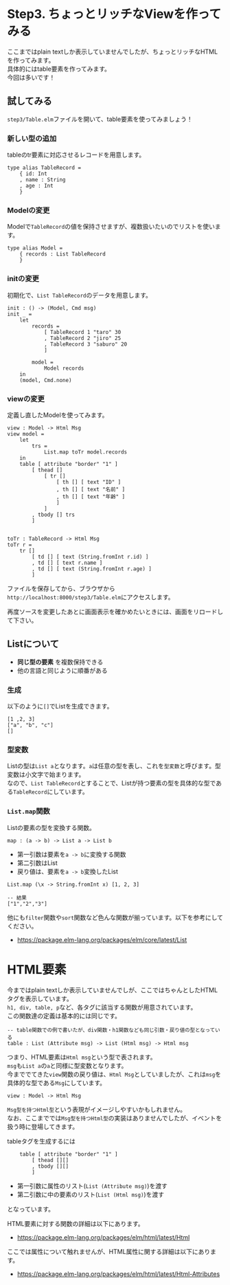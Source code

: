 # Step3. ちょっとリッチなViewを作ってみる

ここまではplain textしか表示していませんでしたが、ちょっとリッチなHTMLを作ってみます。  
具体的にはtable要素を作ってみます。  
今回は多いです！

## 試してみる
`step3/Table.elm`ファイルを開いて、table要素を使ってみましょう！

### 新しい型の追加
tableのtr要素に対応させるレコードを用意します。

```
type alias TableRecord =
    { id: Int
    , name : String
    , age : Int
    }
```

### Modelの変更
Modelで`TableRecord`の値を保持させますが、複数扱いたいのでリストを使います。

```
type alias Model =
    { records : List TableRecord
    }
```

### initの変更
初期化で、`List TableRecord`のデータを用意します。

```
init : () -> (Model, Cmd msg)
init _ =
    let
        records =
            [ TableRecord 1 "taro" 30
            , TableRecord 2 "jiro" 25
            , TableRecord 3 "saburo" 20
            ]

        model =
            Model records
    in
    (model, Cmd.none)
```

### viewの変更
定義し直したModelを使ってみます。

```
view : Model -> Html Msg
view model =
    let
        trs =
            List.map toTr model.records
    in
    table [ attribute "border" "1" ]
        [ thead []
            [ tr []
                [ th [] [ text "ID" ]
                , th [] [ text "名前" ]
                , th [] [ text "年齢" ]
                ]
            ]
        , tbody [] trs
        ]


toTr : TableRecord -> Html Msg
toTr r =
    tr []
        [ td [] [ text (String.fromInt r.id) ]
        , td [] [ text r.name ]
        , td [] [ text (String.fromInt r.age) ]
        ]
```

ファイルを保存してから、ブラウザから`http://localhost:8000/step3/Table.elm`にアクセスします。

再度ソースを変更したあとに画面表示を確かめたいときには、画面をリロードして下さい。


## Listについて
- __同じ型の要素__ を複数保持できる
- 他の言語と同じように順番がある

### 生成

以下のように`[]`でListを生成できます。

```
[1 ,2, 3]
["a", "b", "c"]
[]
```

### 型変数

Listの型は`List a`となります。`a`は任意の型を表し、これを`型変数`と呼びます。型変数は小文字で始まります。  
なので、`List TableRecord`とすることで、Listが持つ要素の型を具体的な型である`TableRecord`にしています。

### `List.map`関数
Listの要素の型を変換する関数。

```
map : (a -> b) -> List a -> List b
```

- 第一引数は要素を`a -> b`に変換する関数
- 第二引数はList
- 戻り値は、要素を`a -> b`変換したList

```
List.map (\x -> String.fromInt x) [1, 2, 3]

-- 結果
["1","2","3"]
```

他にも`filter`関数や`sort`関数など色んな関数が揃っています。以下を参考にしてください。

- https://package.elm-lang.org/packages/elm/core/latest/List

# HTML要素
今まではplain textしか表示していませんでしが、ここではちゃんとしたHTMLタグを表示しています。  
`h1, div, table, p`など、各タグに該当する関数が用意されています。  
この関数達の定義は基本的には同じです。

```
-- table関数での例で書いたが、div関数・h1関数なども同じ引数・戻り値の型となっている
table : List (Attribute msg) -> List (Html msg) -> Html msg
```

つまり、HTML要素は`Html msg`という型で表されます。  
`msg`も`List a`の`a`と同様に型変数となります。  
今まででてきた`view`関数の戻り値は、`Html Msg`としていましたが、これは`msg`を具体的な型である`Msg`にしています。  

```
view : Model -> Html Msg
```

`Msg型を持つHtml型`という表現がイメージしやすいかもしれません。  
なお、ここまででは`Msg型を持つHtml型`の実装はありませんでしたが、イベントを扱う時に登場してきます。

tableタグを生成するには

```
    table [ attribute "border" "1" ]
        [ thead [][]
        , tbody [][]
        ]
```

- 第一引数に属性のリスト(`List (Attribute msg)`)を渡す
- 第二引数に中の要素のリスト(`List (Html msg)`)を渡す

となっています。

HTML要素に対する関数の詳細は以下にあります。

- https://package.elm-lang.org/packages/elm/html/latest/Html

ここでは属性について触れませんが、HTML属性に関する詳細は以下にあります。

- https://package.elm-lang.org/packages/elm/html/latest/Html-Attributes
